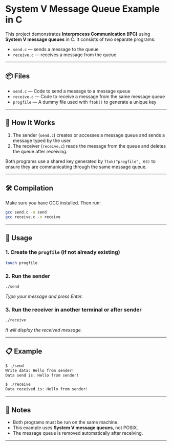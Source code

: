 
# System V Message Queue Example in C

This project demonstrates **Interprocess Communication (IPC)** using **System V message queues** in C. It consists of two separate programs:

- `send.c` — sends a message to the queue
- `receive.c` — receives a message from the queue

---

## 📦 Files

- `send.c` — Code to send a message to a message queue
- `receive.c` — Code to receive a message from the same message queue
- `progfile` — A dummy file used with `ftok()` to generate a unique key

---

## 🧪 How It Works

1. The sender (`send.c`) creates or accesses a message queue and sends a message typed by the user.
2. The receiver (`receive.c`) reads the message from the queue and deletes the queue after receiving.

Both programs use a shared key generated by `ftok("progfile", 65)` to ensure they are communicating through the same message queue.

---

## 🛠️ Compilation

Make sure you have GCC installed. Then run:

```bash
gcc send.c -o send
gcc receive.c -o receive
```

---

## 🚀 Usage

### 1. Create the `progfile` (if not already existing)
```bash
touch progfile
```

### 2. Run the sender
```bash
./send
```
_Type your message and press Enter._

### 3. Run the receiver in another terminal or after sender
```bash
./receive
```
_It will display the received message._

---

## 📋 Example

```bash
$ ./send
Write data: Hello from sender!
Data send is: Hello from sender!

$ ./receive
Data received is: Hello from sender!
```

---

## 📌 Notes

- Both programs must be run on the same machine.
- This example uses **System V message queues**, not POSIX.
- The message queue is removed automatically after receiving.

---
